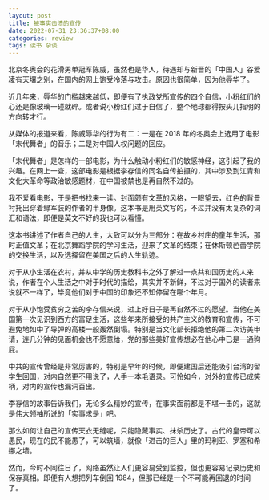 ```yaml
---
layout: post
title: 被事实击溃的宣传
date: 2022-07-31 23:36:37+08:00
categories: review
tags: 读书 杂谈
---
```


北京冬奥会的花滑男单冠军陈威，虽然也是华人，待遇却与新晋的「中国人」谷爱凌有天壤之别，在国内的网上饱受冷落与攻击。原因也很简单，因为他辱华了。

近几年来，辱华的门槛越来越低，即便有了执政党所宣传的四个自信，小粉红们的心还是像玻璃一碰就碎。或者说小粉红们过于自信了，整个地球都得按头儿指明的方向转才行。

从媒体的报道来看，陈威辱华的行为有二：一是在 2018 年的冬奥会上选用了电影「末代舞者」的音乐；二是对中国人权问题的回应。

「末代舞者」是怎样的一部电影，为什么触动小粉红们的敏感神经，这引起了我的兴趣。在网上一查，这部电影是根据李存信的同名自传拍摄的，其中涉及到江青和文化大革命等政治敏感题材，在中国被禁也是再自然不过的。

我不爱看电影，于是把书找来一读。封面颇有文革的风格，一眼望去，红色的背景衬托出穿着绿军装的作者的半身像。这本书是用英文写的，不过并没有太复杂的词汇和语法，即便是英文不好的我也可以看懂。

这本书讲述了作者自己的人生，大致可以分为三部分：在故乡村庄的童年生活，那时正值文革；在北京舞蹈学院的学习生活，迎来了文革的结束；在休斯顿芭蕾学院的交换生活，以及选择留在美国之后的人生轨迹。

对于从小生活在农村，并从中学的历史教科书之外了解过一点共和国历史的人来说，作者在个人生活之中对于时代的描绘，其实并不新鲜，不过对于国外的读者来说就不一样了，毕竟他们对于中国的印象还不知停留在哪个年月。

对于从小饱受贫穷之苦的李存信来说，过上好日子是再自然不过的愿望。当他在美国第一次见识到西方的富足生活，这些年来所接受的共产主义的教育和宣传，不可避免地如中了导弹的高楼一般轰然倒塌。特别是当文化部长拒绝他的第二次访美申请，连几分钟的见面机会也不愿意给，党的那些美好宣传想必在他心中已是一通狗屁。

中共的宣传曾经是非常厉害的，特别是早年的时候，即便建国后还能吸引台湾的留学生回国，对内自然更不用说了，人手一本毛语录。可怜如今，对外的宣传已成笑柄，对内的宣传也漏洞百出。

李存信的故事告诉我们，无论多么精妙的宣传，在事实面前都是不堪一击的，这就是伟大领袖所说的「实事求是」吧。

那么如何让自己的宣传天衣无缝呢，只能隐藏事实、抹杀历史了。古代的皇帝可以愚民，现在的民不能愚了，可以筑墙，就像「进击的巨人」里的玛利亚、罗塞和希娜之墙。

然而，今时不同往日了，网络虽然让人们更容易受到监控，但也更容易记录历史和保存真相。即便有人想把列车倒回 1984，但那已经是一个不可能再回退的时间了。
